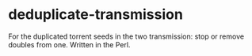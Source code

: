# deduplicate-transmission
For the duplicated torrent seeds in the two transmission: stop or remove doubles from one. Written in the Perl.
